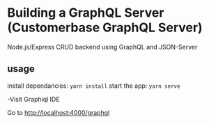 # Building a GraphQL Server (Customerbase GraphQL Server)

Node.js/Express CRUD backend using GraphQL and JSON-Server

## usage

install dependancies: `yarn install`
start the app:  `yarn serve`

-Visit Graphiql IDE

Go to <http://localhost:4000/graphql>
